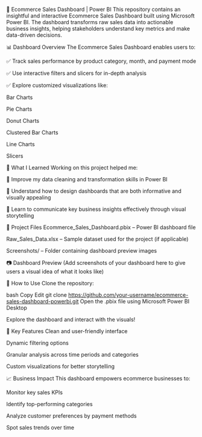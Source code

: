 🛒 Ecommerce Sales Dashboard | Power BI
This repository contains an insightful and interactive Ecommerce Sales Dashboard built using Microsoft Power BI. The dashboard transforms raw sales data into actionable business insights, helping stakeholders understand key metrics and make data-driven decisions.

📊 Dashboard Overview
The Ecommerce Sales Dashboard enables users to:

✅ Track sales performance by product category, month, and payment mode

✅ Use interactive filters and slicers for in-depth analysis

✅ Explore customized visualizations like:

Bar Charts

Pie Charts

Donut Charts

Clustered Bar Charts

Line Charts

Slicers

🧠 What I Learned
Working on this project helped me:

🔹 Improve my data cleaning and transformation skills in Power BI

🔹 Understand how to design dashboards that are both informative and visually appealing

🔹 Learn to communicate key business insights effectively through visual storytelling

📁 Project Files
Ecommerce_Sales_Dashboard.pbix – Power BI dashboard file

Raw_Sales_Data.xlsx – Sample dataset used for the project (if applicable)

Screenshots/ – Folder containing dashboard preview images

📷 Dashboard Preview
(Add screenshots of your dashboard here to give users a visual idea of what it looks like)

🚀 How to Use
Clone the repository:

bash
Copy
Edit
git clone https://github.com/your-username/ecommerce-sales-dashboard-powerbi.git
Open the .pbix file using Microsoft Power BI Desktop

Explore the dashboard and interact with the visuals!

📌 Key Features
Clean and user-friendly interface

Dynamic filtering options

Granular analysis across time periods and categories

Custom visualizations for better storytelling

📈 Business Impact
This dashboard empowers ecommerce businesses to:

Monitor key sales KPIs

Identify top-performing categories

Analyze customer preferences by payment methods

Spot sales trends over time
